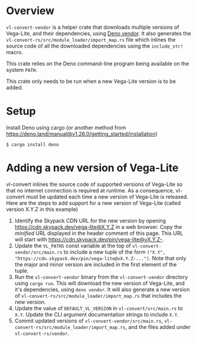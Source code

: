 # Overview
`vl-convert-vendor` is a helper crate that downloads multiple versions of Vega-Lite, and their dependencies, using [Deno vendor](https://deno.land/manual@v1.26.0/tools/vendor). It also generates the `vl-convert-rs/src/module_loader/import_map.rs` file which inlines the source code of all the downloaded dependencies using the `include_str!` macro.

This crate relies on the Deno command-line program being available on the system `PATH`.
 
This crate only needs to be run when a new Vega-Lite version is to be added.

# Setup
Install Deno using cargo (or another method from https://deno.land/manual@v1.26.0/getting_started/installation)

```
$ cargo install deno
```

# Adding a new version of Vega-Lite
vl-convert inlines the source code of supported versions of Vega-Lite so that no internet connection is required at runtime. As a consequence, vl-convert must be updated each time a new version of Vega-Lite is released. Here are the steps to add support for a new version of Vega-Lite (called version X.Y.Z in this example)

1. Identify the Skypack CDN URL for the new version by opening https://cdn.skypack.dev/vega-lite@X.Y.Z in a web browser. Copy the *minified* URL displayed in the header comment of this page. This URL will start with https://cdn.skypack.dev/pin/vega-lite@vX.Y.Z-.
2. Update the `VL_PATHS` const variable at the top of `vl-convert-vendor/src/main.rs` to include a new tuple of the form `("X.Y", "https://cdn.skypack.dev/pin/vega-lite@vX.Y.Z-...")`. Note that only the major and minor version are included in the first element of the tuple.
3. Run the `vl-convert-vendor` binary from the `vl-convert-vendor` directory using `cargo run`. This will download the new version of Vega-Lite, and it's dependencies, using `deno vendor`. It will also generate a new version of `vl-convert-rs/src/module_loader/import_map.rs` that includes the new version.
4. Update the value of `DEFAULT_VL_VERSION` in `vl-convert/src/main.rs` to `X.Y`. Update the CLI argument documentation strings to include `X.Y`. 
5. Commit updated versions of `vl-convert-vendor/src/main.rs`, `vl-convert-rs/src/module_loader/import_map.rs`, and the files added under `vl-convert-rs/vendor`. 

